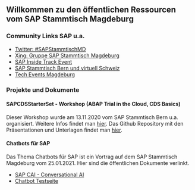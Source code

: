 ## Willkommen zu den öffentlichen Ressourcen vom SAP Stammtisch Magdeburg

### Community Links SAP u.a.
- [Twitter: #SAPStammtischMD](https://www.twitter.com/hashtag/sapstammtischmd)
- [Xing: Gruppe SAP Stammtisch Magdeburg](https://www.xing.com/communities/groups/sap-stammtisch-magdeburg-bb89-1104912)
- [SAP Inside Track Event](https://wiki.scn.sap.com/wiki/display/events)
- [SAP Stammtisch Bern und virtuell Schweiz](https://wiki.scn.sap.com/wiki/display/events/SAP+Stammtisch+Bern+und+virtuell+Schweiz)
- [Tech Events Magdeburg](https://tech-events-magdeburg.de/)

### Projekte und Dokumente
#### SAPCDSStarterSet - Workshop (ABAP Trial in the Cloud, CDS Basics) 
Dieser Workshop wurde am 13.11.2020 vom SAP Stammtisch Bern u.a. organisiert. Weitere Infos findet man [hier](https://wiki.scn.sap.com/wiki/display/events/SAP+Stammtisch+Bern+und+virtuell+Schweiz). Das Github Repository mit den Präsentationen und Unterlagen findet man [hier](https://github.com/JakobFlaman/SapCdsWorkshopBasic).

#### Chatbots für SAP
Das Thema Chatbots für SAP ist ein Vortrag auf dem SAP Stammtisch Magdeburg vom 25.01.2021. Hier sind die öffentlichen Dokumente verlinkt.
- [SAP CAI - Conversational AI](https://cai.tools.sap)
- [Chatbot Testseite](https://mdjoerg.github.io/SAPStammtischMD/sstmd_faqbot.html)
